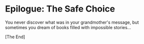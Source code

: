 # Epilogue: The Safe Choice

You never discover what was in your grandmother's message, but sometimes you dream of books filled with impossible stories...

[The End]
